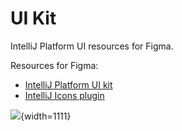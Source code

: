 <!-- Copyright 2000-2024 JetBrains s.r.o. and contributors. Use of this source code is governed by the Apache 2.0 license. -->

# UI Kit

<link-summary>IntelliJ Platform UI resources for Figma.</link-summary>

Resources for Figma:

- <a href="https://www.figma.com/community/file/938505862996154830">IntelliJ Platform UI kit</a>
- <a href="https://www.figma.com/community/plugin/948276470997072333/IntelliJ-Icons">IntelliJ Icons plugin</a>

![](uikit_for_guide.png){width=1111}


